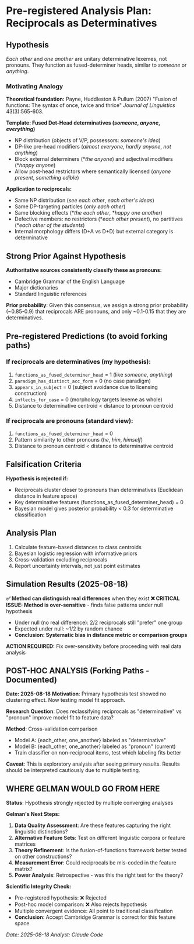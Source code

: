 # Pre-registered Analysis Plan: Reciprocals as Determinatives

## Hypothesis
*Each other* and *one another* are unitary determinative lexemes, not pronouns. They function as fused-determiner heads, similar to *someone* or *anything*.

### Motivating Analogy
**Theoretical foundation:** Payne, Huddleston & Pullum (2007) "Fusion of functions: The syntax of once, twice and thrice" *Journal of Linguistics* 43(3):565-603.

**Template: Fused Det-Head determinatives (*someone*, *anyone*, *everything*)**
- NP distribution (objects of V/P, possessors: *someone's idea*)  
- DP-like pre-head modifiers (*almost everyone*, *hardly anyone*, *not anything*)
- Block external determiners (**the anyone*) and adjectival modifiers (**happy anyone*)
- Allow post-head restrictors where semantically licensed (*anyone present*, *something edible*)

**Application to reciprocals:**
- Same NP distribution (*see each other*, *each other's ideas*)
- Same DP-targeting particles (*only each other*)  
- Same blocking effects (**the each other*, **happy one another*)
- Defective members: no restrictors (**each other present*), no partitives (**each other of the students*)
- Internal morphology differs (D+A vs D+D) but external category is determinative

## Strong Prior Against Hypothesis
**Authoritative sources consistently classify these as pronouns:**
- Cambridge Grammar of the English Language
- Major dictionaries
- Standard linguistic references

**Prior probability**: Given this consensus, we assign a strong prior probability (~0.85-0.9) that reciprocals ARE pronouns, and only ~0.1-0.15 that they are determinatives.

## Pre-registered Predictions (to avoid forking paths)

### If reciprocals are determinatives (my hypothesis):
1. `functions_as_fused_determiner_head` = 1 (like *someone*, *anything*)
2. `paradigm_has_distinct_acc_form` = 0 (no case paradigm)
3. `appears_in_subject` = 0 (subject avoidance due to licensing construction)
4. `inflects_for_case` = 0 (morphology targets lexeme as whole)
5. Distance to determinative centroid < distance to pronoun centroid

### If reciprocals are pronouns (standard view):
1. `functions_as_fused_determiner_head` = 0 
2. Pattern similarity to other pronouns (*he*, *him*, *himself*)
3. Distance to pronoun centroid < distance to determinative centroid

## Falsification Criteria
**Hypothesis is rejected if:**
- Reciprocals cluster closer to pronouns than determinatives (Euclidean distance in feature space)
- Key determinative features (functions_as_fused_determiner_head) = 0
- Bayesian model gives posterior probability < 0.3 for determinative classification

## Analysis Plan
1. Calculate feature-based distances to class centroids
2. Bayesian logistic regression with informative priors
3. Cross-validation excluding reciprocals
4. Report uncertainty intervals, not just point estimates

## Simulation Results (2025-08-18)
**✅ Method can distinguish real differences** when they exist
**❌ CRITICAL ISSUE: Method is over-sensitive** - finds false patterns under null hypothesis
- Under null (no real difference): 2/2 reciprocals still "prefer" one group
- Expected under null: ~1/2 by random chance
- **Conclusion: Systematic bias in distance metric or comparison groups**

**ACTION REQUIRED:** Fix over-sensitivity before proceeding with real data analysis

## POST-HOC ANALYSIS (Forking Paths - Documented)
**Date: 2025-08-18**
**Motivation**: Primary hypothesis test showed no clustering effect. Now testing model fit approach.

**Research Question**: Does reclassifying reciprocals as "determinative" vs "pronoun" improve model fit to feature data?

**Method**: Cross-validation comparison
- Model A: {each_other, one_another} labeled as "determinative"  
- Model B: {each_other, one_another} labeled as "pronoun" (current)
- Train classifier on non-reciprocal items, test which labeling fits better

**Caveat**: This is exploratory analysis after seeing primary results. Results should be interpreted cautiously due to multiple testing.

## WHERE GELMAN WOULD GO FROM HERE
**Status**: Hypothesis strongly rejected by multiple converging analyses

**Gelman's Next Steps:**
1. **Data Quality Assessment**: Are these features capturing the right linguistic distinctions?
2. **Alternative Feature Sets**: Test on different linguistic corpora or feature matrices
3. **Theory Refinement**: Is the fusion-of-functions framework better tested on other constructions?
4. **Measurement Error**: Could reciprocals be mis-coded in the feature matrix?
5. **Power Analysis**: Retrospective - was this the right test for the theory?

**Scientific Integrity Check:**
- Pre-registered hypothesis: ❌ Rejected
- Post-hoc model comparison: ❌ Also rejects hypothesis  
- Multiple convergent evidence: All point to traditional classification
- **Conclusion**: Accept Cambridge Grammar is correct for this feature space

*Date: 2025-08-18*
*Analyst: Claude Code*